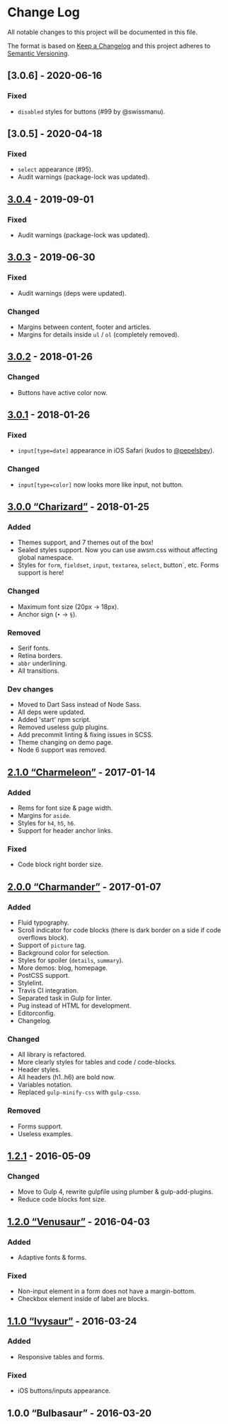 # Change Log
All notable changes to this project will be documented in this file.

The format is based on [Keep a Changelog](http://keepachangelog.com/) 
and this project adheres to [Semantic Versioning](http://semver.org/).

## [3.0.6] - 2020-06-16
### Fixed
- `disabled` styles for buttons (#99 by @swissmanu).


## [3.0.5] - 2020-04-18
### Fixed
- `select` appearance (#95).
- Audit warnings (package-lock was updated).


## [3.0.4] - 2019-09-01
### Fixed
- Audit warnings (package-lock was updated).


## [3.0.3] - 2019-06-30
### Fixed
- Audit warnings (deps were updated).

### Changed
- Margins between content, footer and articles. 
- Margins for details inside `ul` / `ol` (completely removed). 


## [3.0.2] - 2018-01-26
### Changed
- Buttons have active color now. 


## [3.0.1] - 2018-01-26
### Fixed
- `input[type=date]` appearance in iOS Safari (kudos to [@pepelsbey](https://github.com/pepelsbey)).

### Changed
- `input[type=color]` now looks more like input, not button. 


## [3.0.0 “Charizard”] - 2018-01-25
### Added
- Themes support, and 7 themes out of the box!
- Sealed styles support. Now you can use awsm.css without affecting global namespace.
- Styles for `form`, `fieldset`, `input`, `textarea`, `select`, button`, etc.
  Forms support is here!

### Changed
- Maximum font size (20px → 18px).
- Anchor sign (`•` → `§`).

### Removed
- Serif fonts.
- Retina borders.
- `abbr` underlining.
- All transitions.

### Dev changes
- Moved to Dart Sass instead of Node Sass.
- All deps were updated.
- Added 'start' npm script. 
- Removed useless gulp plugins.
- Add precommit linting & fixing issues in SCSS.
- Theme changing on demo page.
- Node 6 support was removed.


## [2.1.0 “Charmeleon”] - 2017-01-14
### Added
- Rems for font size & page width.
- Margins for `aside`.
- Styles for `h4`, `h5`, `h6`.
- Support for header anchor links.

### Fixed
- Code block right border size.


## [2.0.0 “Charmander”] - 2017-01-07
### Added
- Fluid typography.
- Scroll indicator for code blocks (there is dark border on a side if code overflows block).
- Support of `picture` tag.
- Background color for selection.
- Styles for spoiler (`details`, `summary`).
- More demos: blog, homepage.
- PostCSS support.
- Stylelint.
- Travis CI integration. 
- Separated task in Gulp for linter.
- Pug instead of HTML for development.
- Editorconfig.
- Changelog.

### Changed
- All library is refactored.
- More clearly styles for tables and code / code-blocks.
- Header styles.
- All headers (h1..h6) are bold now.
- Variables notation.
- Replaced `gulp-minify-css` with `gulp-csso`.

### Removed
- Forms support.
- Useless examples. 


## [1.2.1] - 2016-05-09
### Changed
- Move to Gulp 4, rewrite gulpfile using plumber & gulp-add-plugins.
- Reduce code blocks font size.


## [1.2.0 “Venusaur”] - 2016-04-03
### Added
- Adaptive fonts & forms.

### Fixed
- Non-input element in a form does not have a margin-bottom.
- Checkbox element inside of label are blocks.


## [1.1.0 “Ivysaur”] - 2016-03-24
### Added
- Responsive tables and forms.

### Fixed
- iOS buttons/inputs appearance.


## 1.0.0 “Bulbasaur” - 2016-03-20


[3.0.4]: https://github.com/igoradamenko/awsm.css/compare/v3.0.3...v3.0.4
[3.0.3]: https://github.com/igoradamenko/awsm.css/compare/v3.0.2...v3.0.3
[3.0.2]: https://github.com/igoradamenko/awsm.css/compare/v3.0.1...v3.0.2
[3.0.1]: https://github.com/igoradamenko/awsm.css/compare/v3.0.0...v3.0.1
[3.0.0 “Charizard”]: https://github.com/igoradamenko/awsm.css/compare/v2.1.0...v3.0.0
[2.1.0 “Charmeleon”]: https://github.com/igoradamenko/awsm.css/compare/v2.0.0...v2.1.0
[2.0.0 “Charmander”]: https://github.com/igoradamenko/awsm.css/compare/v1.2.1...v2.0.0
[1.2.1]: https://github.com/igoradamenko/awsm.css/compare/v1.2.0...v1.2.1
[1.2.0 “Venusaur”]: https://github.com/igoradamenko/awsm.css/compare/v1.1.0...v1.2.0
[1.1.0 “Ivysaur”]: https://github.com/igoradamenko/awsm.css/compare/v1.0.0...v1.1.0
